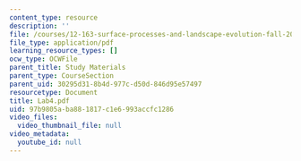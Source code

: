 ```yaml
---
content_type: resource
description: ''
file: /courses/12-163-surface-processes-and-landscape-evolution-fall-2004/97b9805aba881817c1e6993accfc1286_Lab4.pdf
file_type: application/pdf
learning_resource_types: []
ocw_type: OCWFile
parent_title: Study Materials
parent_type: CourseSection
parent_uid: 30295d31-8b4d-977c-d50d-846d95e57497
resourcetype: Document
title: Lab4.pdf
uid: 97b9805a-ba88-1817-c1e6-993accfc1286
video_files:
  video_thumbnail_file: null
video_metadata:
  youtube_id: null
---
```

